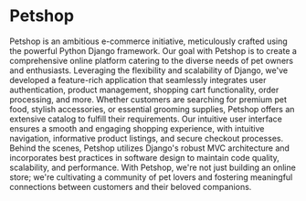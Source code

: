 # Petshop
Petshop is an ambitious e-commerce initiative, meticulously crafted using the powerful Python Django framework. Our goal with Petshop is to create a comprehensive online platform catering to the diverse needs of pet owners and enthusiasts. Leveraging the flexibility and scalability of Django, we've developed a feature-rich application that seamlessly integrates user authentication, product management, shopping cart functionality, order processing, and more. Whether customers are searching for premium pet food, stylish accessories, or essential grooming supplies, Petshop offers an extensive catalog to fulfill their requirements. Our intuitive user interface ensures a smooth and engaging shopping experience, with intuitive navigation, informative product listings, and secure checkout processes. Behind the scenes, Petshop utilizes Django's robust MVC architecture and incorporates best practices in software design to maintain code quality, scalability, and performance. With Petshop, we're not just building an online store; we're cultivating a community of pet lovers and fostering meaningful connections between customers and their beloved companions.
